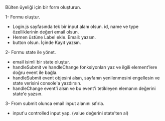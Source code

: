 Bülten üyeliği için bir form oluşturun.

1- Formu oluştur.
- Login.js sayfasında tek bir input alanı olsun. id, name ve type özelliklerinin değeri email olsun.
- Hemen üstüne Label ekle. Email: yazsın.
- button olsun. İçinde Kayıt yazsın.

2- Formu state ile yönet.
- email isimli bir state oluştur.
- handleSubmit ve handleChange fonksiyonları yaz ve ilgili element'lere doğru event ile bağla.
- handleSubmit event objesini alsın, sayfanın yenilenmesini engellesin ve state verisini console'a yazdırsın. 
- handleChange event'i alsın ve bu event'i tetikleyen elemanın değerini state'e yazsın.

3- From submit olunca email input alanını sıfırla.
- input'u controlled input yap. (value değerini state'ten al)